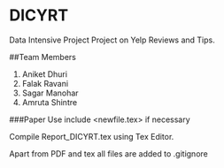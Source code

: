 # DICYRT
Data Intensive Project Project on Yelp Reviews and Tips.

##Team Members 
1. Aniket Dhuri
2. Falak Ravani
3. Sagar Manohar
4. Amruta Shintre

###Paper
Use include <newfile.tex> if necessary 

Compile Report_DICYRT.tex using Tex Editor.

Apart from PDF and tex all files are added to .gitignore
